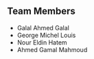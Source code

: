 <h2>Team Members</h2>
<ul>
  
  <li>Galal Ahmed Galal</li>
  <li>George Michel Louis</li>
  <li>Nour Eldin Hatem</li>
  <li>Ahmed Gamal Mahmoud</li>
</ul>



